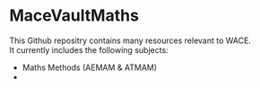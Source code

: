 # MaceVaultMaths
This Github repositry contains many resources relevant to WACE.  
It currently includes the following subjects:
- Maths Methods (AEMAM & ATMAM)
- 


